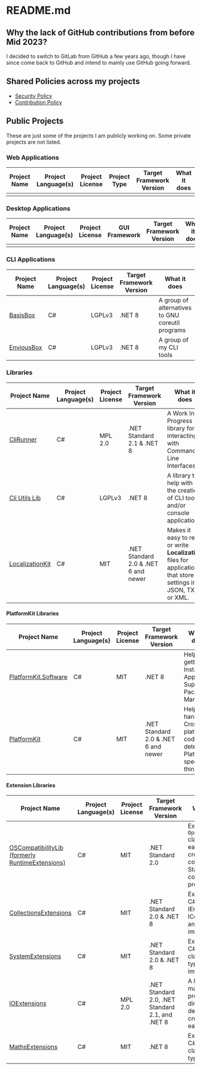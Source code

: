 # README.md

## Why the lack of GitHub contributions from before Mid 2023?
I decided to switch to GitLab from GitHub a few years ago, though I have since come back to GitHub and intend to mainly use GitHub going forward.

## Shared Policies across my projects
* [Security Policy](https://github.com/alastairlundy/AlastairLundy/blob/main/SECURITY.md)
* [Contribution Policy](https://github.com/alastairlundy/AlastairLundy/blob/main/CONTRIBUTING.md)

## Public Projects
These are just some of the projects I am publicly working on. Some private projects are not listed.

### Web Applications
| Project Name | Project Language(s) | Project License | Project Type | Target Framework Version | What it does | 
|-|-|-|-|-|-|
| | | | | |

### Desktop Applications
| Project Name | Project Language(s) | Project License | GUI Framework | Target Framework Version | What it does | 
|-|-|-|-|-|-|
| | | | | |

### CLI Applications
| Project Name | Project Language(s) | Project License | Target Framework Version | What it does | 
|-|-|-|-|-|
| [BasisBox](https://github.com/alastairlundy/BasisBox/) | C# | LGPLv3 |.NET 8 | A group of alternatives to GNU coreutil programs |
| [EnviousBox](https://github.com/EnviousBox) | C# | LGPLv3 | .NET 8 | A group of my CLI tools | 

### Libraries
| Project Name | Project Language(s) | Project License |Target Framework Version | What it does | 
|-|-|-|-|-|
| [CliRunner](https://github.com/alastairlundy/CliRunner) | C# | MPL 2.0 | .NET Standard 2.1 & .NET 8 | A Work In Progress library for interacting with Command Line Interfaces. |
| [Cli Utils Lib](https://github.com/alastairlundy/CliUtilsLib) | C# | LGPLv3 | .NET 8 | A library to help with the creation of CLI tools and/or console applications.|
| [LocalizationKit](https://github.com/alastairlundy/LocalizationKit) | C# | MIT | .NET Standard 2.0 & .NET 6 and newer | Makes it easy to read or write __Localization__ files for applications that store settings in JSON, TXT, or XML. |

#### PlatformKit Libraries
| Project Name | Project Language(s) | Project License |Target Framework Version | What it does | 
|-|-|-|-|-|
| [PlatformKit.Software](https://github.com/PlatformKitLibrary/PlatformKit.Software) | C# | MIT | .NET 8| Helps with getting Installed Apps and Supported Package Managers.|  
| [PlatformKit](https://github.com/alastairlundy/PlatformKit) | C# | MIT | .NET Standard 2.0 & .NET 6 and newer | Helps with handling Cross-platform code and detecting Platform specific things. |

#### Extension Libraries
| Project Name | Project Language(s) | Project License |Target Framework Version | What it does | 
|-|-|-|-|-|
| [OSCompatibilityLib (formerly RuntimeExtensions)](https://github.com/alastairlundy/OSCompatibilityLib) | C# | MIT | .NET Standard 2.0 | Extends the ``OperatingSystem`` class to make it easier to handle cross-platform code on .NET Standard 2 compatible projects |
| [CollectionsExtensions](https://github.com/alastairlundy/CollectionsExtensions) | C# | MIT | .NET Standard 2.0 & .NET 8 | Extensions to C# IEnumerables, ICollections, and more to improve them. | 
| [SystemExtensions](https://github.com/alastairlundy/CollectionsExtensions) | C# | MIT | .NET Standard 2.0 & .NET 8 | Extensions to C# System classes and types to improve them. | 
| [IOExtensions](https://github.com/alastairlundy/IOExtensions) | C# | MPL 2.0 | .NET Standard 2.0, .NET Standard 2.1, and .NET 8 | A library to make programmatic directory deletion and creation in .NET easier. | 
| [MathsExtensions](https://github.com/alastairlundy/MathsExtensions) | C# | MIT | .NET 8 | Extensions to C# Math classes and types. |
